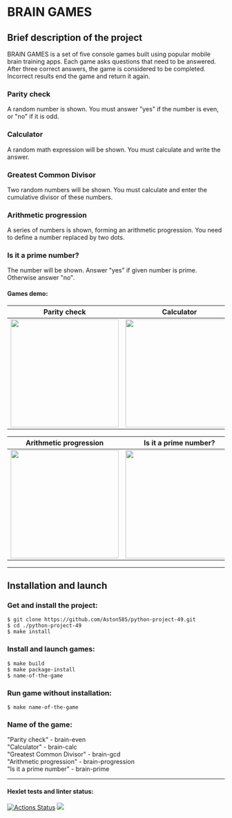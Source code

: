 # BRAIN GAMES

## Brief description of the project

BRAIN GAMES is a set of five console games built using popular mobile brain training apps. Each game asks questions that need to be answered. After three correct answers, the game is considered to be completed. Incorrect results end the game and return it again.

### Parity check

A random number is shown. You must answer "yes" if the number is even, or "no" if it is odd.

### Calculator

A random math expression will be shown. You must calculate and write the answer.

### Greatest Common Divisor

Two random numbers will be shown. You must calculate and enter the cumulative divisor of these numbers.

### Arithmetic progression

A series of numbers is shown, forming an arithmetic progression. You need to define a number replaced by two dots.

### Is it a prime number?

The number will be shown. Answer "yes" if given number is prime. Otherwise answer "no".

#### Games demo:

|                                                              Parity check                                                              |                                                               Calculator                                                               |                                                        Greatest Common Divisor                                                         |
| :------------------------------------------------------------------------------------------------------------------------------------: | :------------------------------------------------------------------------------------------------------------------------------------: | :------------------------------------------------------------------------------------------------------------------------------------: |
| <a href="https://asciinema.org/a/536369" target="_blank"><img src="https://asciinema.org/a/536369.svg" width="250" height="250" /></a> | <a href="https://asciinema.org/a/537758" target="_blank"><img src="https://asciinema.org/a/537758.svg" width="250" height="250" /></a> | <a href="https://asciinema.org/a/537772" target="_blank"><img src="https://asciinema.org/a/537772.svg" width="250" height="250" /></a> |

|                                                         Arithmetic progression                                                         |                                                         Is it a prime number?                                                          |
| :------------------------------------------------------------------------------------------------------------------------------------: | :------------------------------------------------------------------------------------------------------------------------------------: |
| <a href="https://asciinema.org/a/538621" target="_blank"><img src="https://asciinema.org/a/538621.svg" width="250" height="250" /></a> | <a href="https://asciinema.org/a/538041" target="_blank"><img src="https://asciinema.org/a/538041.svg" width="250" height="250" /></a> |

---

## Installation and launch

### Get and install the project:

```
$ git clone https://github.com/Aston585/python-project-49.git
$ cd ./python-project-49
$ make install
```

### Install and launch games:

```
$ make build
$ make package-install
$ name-of-the-game
```

### Run game without installation:

```
$ make name-of-the-game
```

### Name of the game:

"Parity check" - brain-even  
"Calculator" - brain-calc  
"Greatest Common Divisor" - brain-gcd  
"Arithmetic progression" - brain-progression  
"Is it a prime number" - brain-prime

---

#### Hexlet tests and linter status:

[![Actions Status](https://github.com/Aston585/python-project-49/workflows/hexlet-check/badge.svg)](https://github.com/Aston585/python-project-49/actions)
<a href="https://codeclimate.com/github/Aston585/python-project-49/maintainability"><img src="https://api.codeclimate.com/v1/badges/54757df8be7df3307d01/maintainability" /></a>
